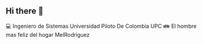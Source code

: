 ## Hi there 👋

:computer:  Ingeniero de Sistemas Universidad Piloto De Colombia UPC
:family: El hombre mas feliz del hogar MelRodriguez

